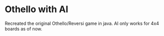 # Othello with AI

Recreated the original Othello/Reversi game in java. 
AI only works for 4x4 boards as of now.
